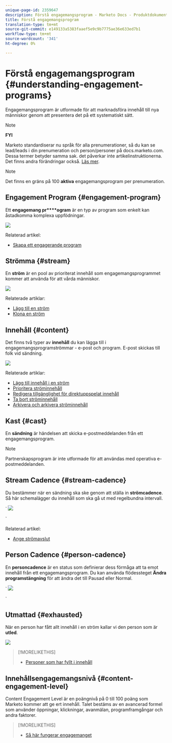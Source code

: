 ```yaml
---
unique-page-id: 2359647
description: Förstå engagemangsprogram - Marketo Docs - Produktdokumentation
title: Förstå engagemangsprogram
translation-type: tm+mt
source-git-commit: e149133a5383faaef5e9c9b7775ae36e633ed7b1
workflow-type: tm+mt
source-wordcount: '341'
ht-degree: 0%

---
```



# Förstå engagemangsprogram {#understanding-engagement-programs}

Engagemangsprogram är utformade för att marknadsföra innehåll till nya människor genom att presentera det på ett systematiskt sätt.

>[!NOTE]
>
>**FYI**
>
>Marketo standardiserar nu språk för alla prenumerationer, så du kan se lead/leads i din prenumeration och person/personer på docs.marketo.com. Dessa termer betyder samma sak. det påverkar inte artikelinstruktionerna. Det finns andra förändringar också. [Läs mer](http://docs.marketo.com/display/DOCS/Updates+to+Marketo+Terminology).

>[!NOTE]
>
>Det finns en gräns på 100 **aktiva** engagemangsprogram per prenumeration.

## Engagement Program {#engagement-program}

Ett **engagemang pr****ogram** är en typ av program som enkelt kan åstadkomma komplexa uppfödningar.

![](assets/image2014-9-15-15-3a24-3a57.png)

Relaterad artikel:

* [Skapa ett engagerande program](create-an-engagement-program.md)

## Strömma {#stream}

En **ström** är en pool av prioriterat innehåll som engagemangsprogrammet kommer att använda för att vårda människor.

![](assets/image2014-9-15-15-3a25-3a4.png)

Relaterade artiklar:

* [Lägg till en ström](add-a-stream.md)
* [Klona en ström](../../../../product-docs/email-marketing/drip-nurturing/engagement-program-streams/clone-a-stream.md)

## Innehåll {#content}

Det finns två typer av **innehåll** du kan lägga till i engagemangsprogramströmmar - e-post och program. E-post skickas till folk vid sändning.

![](assets/image2014-9-15-15-3a25-3a18.png)

Relaterade artiklar:

* [Lägg till innehåll i en ström](add-content-to-a-stream.md)
* [Prioritera ströminnehåll](../../../../product-docs/email-marketing/drip-nurturing/using-stream-content/prioritize-stream-content.md)
* [Redigera tillgänglighet för direktuppspelat innehåll](../../../../product-docs/email-marketing/drip-nurturing/using-stream-content/edit-availability-of-stream-content.md)
* [Ta bort ströminnehåll](../../../../product-docs/email-marketing/drip-nurturing/using-stream-content/remove-stream-content.md)
* [Arkivera och arkivera ströminnehåll](../../../../product-docs/email-marketing/drip-nurturing/using-stream-content/archive-and-unarchive-stream-content.md)

## Kast {#cast}

En **sändning** är händelsen att skicka e-postmeddelanden från ett engagemangsprogram.

>[!NOTE]
>
>Partnerskapsprogram är inte utformade för att användas med operativa e-postmeddelanden.

## Stream Cadence {#stream-cadence}

Du bestämmer när en sändning ska ske genom att ställa in **strömcadence**. Så här schemalägger du innehåll som ska gå ut med regelbundna intervall.

` ![](assets/image2014-9-15-15-3a25-3a27.png)

`

Relaterad artikel:

* [Ange strömavslut](../../../../product-docs/email-marketing/drip-nurturing/engagement-program-streams/set-stream-cadence.md)

## Person Cadence {#person-cadence}

En **personcadence** är en status som definierar dess förmåga att ta emot innehåll från ett engagemangsprogram. Du kan använda flödessteget **Ändra programstängning** för att ändra det till Pausad eller Normal.

` ![](assets/image2014-9-15-15-3a25-3a55.png)

`

## Utmattad {#exhausted}

När en person har fått allt innehåll i en ström kallar vi den person som är **utled**.

![](assets/image2014-9-15-15-3a26-3a5.png)

>[!MORELIKETHIS]
>
>* [Personer som har fyllt i innehåll](../../../../product-docs/email-marketing/drip-nurturing/using-engagement-programs/people-who-have-exhausted-content.md)

>



## Innehållsengagemangsnivå {#content-engagement-level}

Content Engagement Level är en poängnivå på 0 till 100 poäng som Marketo kommer att ge ert innehåll. Talet bestäms av en avancerad formel som använder öppningar, klickningar, avanmälan, programframgångar och andra faktorer.

>[!MORELIKETHIS]
>
>* [Så här fungerar engagemanget](../../../../product-docs/email-marketing/drip-nurturing/reports-and-notifications/understanding-the-engagement-score.md)

>



